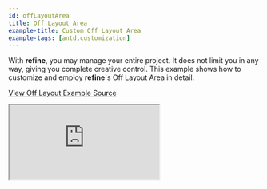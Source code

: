 ```yaml
---
id: offLayoutArea
title: Off Layout Area
example-title: Custom Off Layout Area
example-tags: [antd,customization]
---
```


With **refine**, you may manage your entire project. It does not limit you in any way, giving you complete creative control. This example shows how to customize and employ **refine**`s Off Layout Area in detail.

[View Off Layout Example Source](https://github.com/refinedev/refine/tree/master/examples/customization/offLayoutArea)

<iframe loading="lazy" src="https://stackblitz.com//github/pankod/refine/tree/master/examples/customization/offLayoutArea?embed=1&view=preview&theme=dark&preset=node&ctl=1"
    style={{width: "100%", height:"80vh", border: "0px", borderRadius: "8px", overflow:"hidden"}}
    title="refine-off-layout-area-example"
></iframe>
